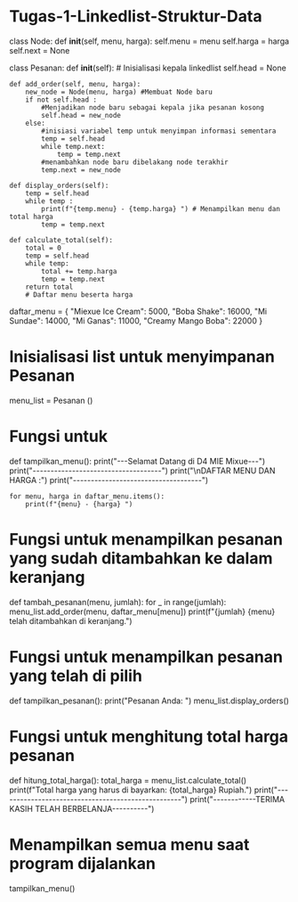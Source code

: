# Tugas-1-Linkedlist-Struktur-Data
class Node:
    def __init__(self, menu, harga):
        self.menu = menu
        self.harga = harga
        self.next = None

class Pesanan:
    def __init__(self):
        # Inisialisasi kepala linkedlist
        self.head = None

    def add_order(self, menu, harga):
        new_node = Node(menu, harga) #Membuat Node baru
        if not self.head :
            #Menjadikan node baru sebagai kepala jika pesanan kosong
            self.head = new_node
        else:
            #inisiasi variabel temp untuk menyimpan informasi sementara
            temp = self.head 
            while temp.next:
                temp = temp.next
            #menambahkan node baru dibelakang node terakhir
            temp.next = new_node
            
    def display_orders(self):
        temp = self.head
        while temp :
            print(f"{temp.menu} - {temp.harga} ") # Menampilkan menu dan total harga
            temp = temp.next
            
    def calculate_total(self):
        total = 0
        temp = self.head
        while temp:
            total += temp.harga
            temp = temp.next
        return total
        # Daftar menu beserta harga
daftar_menu = {
        "Miexue Ice Cream": 5000,
        "Boba Shake": 16000,
        "Mi Sundae": 14000,
        "Mi Ganas": 11000,
        "Creamy Mango Boba": 22000
}

# Inisialisasi list untuk menyimpanan Pesanan
menu_list = Pesanan ()

# Fungsi untuk 
def tampilkan_menu():
    print("---Selamat Datang di D4 MIE Mixue---")
    print("------------------------------------")
    print("\nDAFTAR MENU DAN HARGA :")
    print("------------------------------------")
    
    for menu, harga in daftar_menu.items():
        print(f"{menu} - {harga} ")

# Fungsi untuk menampilkan pesanan yang sudah ditambahkan ke dalam keranjang
def tambah_pesanan(menu, jumlah):
    for _ in range(jumlah):
        menu_list.add_order(menu, daftar_menu[menu])
    print(f"{jumlah} {menu} telah ditambahkan di keranjang.")
    
# Fungsi untuk menampilkan pesanan yang telah di pilih
def tampilkan_pesanan():
    print("Pesanan Anda: ")
    menu_list.display_orders()

# Fungsi untuk menghitung total harga pesanan
def hitung_total_harga():
    total_harga = menu_list.calculate_total()
    print(f"Total harga yang harus di bayarkan: {total_harga} Rupiah.")
    print("---------------------------------------------------")
    print("------------TERIMA KASIH TELAH BERBELANJA----------")

# Menampilkan semua menu saat program dijalankan 
tampilkan_menu()




            
            
